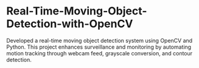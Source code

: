 # Real-Time-Moving-Object-Detection-with-OpenCV
Developed a real-time moving object detection system using OpenCV and Python. This project enhances surveillance and monitoring by automating motion tracking through webcam feed, grayscale conversion, and contour detection.
